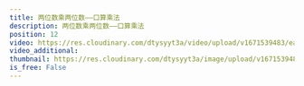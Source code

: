 ```yaml
---
title: 两位数乘两位数——口算乘法
description: 两位数乘两位数——口算乘法
position: 12
video: https://res.cloudinary.com/dtysyyt3a/video/upload/v1671539483/easymath/3年级下/04单元两位数乘两位数/dgxpdvdposcxxbskfysd.mp4
video_additional: 
thumbnail: https://res.cloudinary.com/dtysyyt3a/image/upload/v1671539486/easymath/3年级下/04单元两位数乘两位数/vzt1ce8ckrtlqc32cxg6.png
is_free: False
---
```

